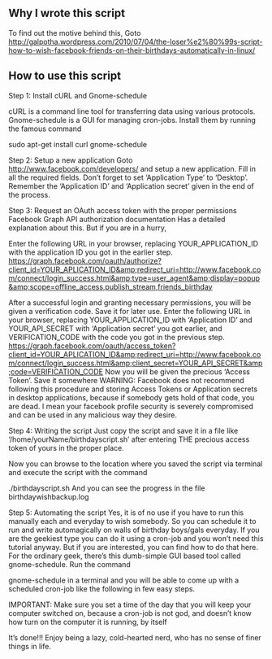 Why I wrote this script
-------------------------------------------
To find out the motive behind this,
Goto http://galpotha.wordpress.com/2010/07/04/the-loser%e2%80%99s-script-how-to-wish-facebook-friends-on-their-birthdays-automatically-in-linux/

How to use this script
-------------------------------------------

Step 1: Install cURL and Gnome-schedule

cURL is a command line tool for transferring data using various protocols. Gnome-schedule is a GUI for managing cron-jobs. Install them by running the famous command

sudo apt-get install curl gnome-schedule

Step 2: Setup a new application
Goto http://www.facebook.com/developers/ and setup a new application. Fill in all the required fields. Don’t forget to set ‘Application Type’ to ‘Desktop’. Remember the ‘Application ID’ and ‘Application secret’ given in the end of the process.

Step 3: Request an OAuth access token with the proper permissions
Facebook Graph API authorization documentation Has a detailed explanation about this. But if you are in a hurry,

Enter the following URL in your browser, replacing YOUR_APPLICATION_ID with the application ID you got in the earlier step.
https://graph.facebook.com/oauth/authorize?client_id=YOUR_APLICATION_ID&amp;redirect_uri=http://www.facebook.com/connect/login_success.html&amp;type=user_agent&amp;display=popup&amp;scope=offline_access,publish_stream,friends_birthday


After a successful login and granting necessary permissions,  you will be given a verification code. Save it for later use.
Enter the following URL in your browser, replacing YOUR_APPLICATION_ID with ‘Application ID’ and YOUR_API_SECRET with ‘Application secret’ you got earlier, and VERIFICATION_CODE with the code you got in the previous step.
https://graph.facebook.com/oauth/access_token?client_id=YOUR_APLICATION_ID&amp;redirect_uri=http://www.facebook.com/connect/login_success.html&amp;client_secret=YOUR_API_SECRET&amp;code=VERIFICATION_CODE
Now you will be given the precious ‘Access Token’. Save it somewhere
WARNING: Facebook does not recommend following this procedure and storing Access Tokens or Application secrets in desktop applications, because if somebody gets hold of that code, you are dead. I mean your facebook profile security is severely compromised and can be used in any malicious way they desire.

Step 4: Writing the script
Just copy the script and save it in a file like ‘/home/yourName/birthdayscript.sh’ after  entering THE precious access token of yours in the proper place.

Now you can browse to the location where you saved the script via terminal and execute the script with the command

./birthdayscript.sh
And you can see the progress in the file birthdaywishbackup.log

Step 5: Automating the script
Yes, it is of no use if you have to run this manually each and everyday to wish somebody. So you can schedule it to run and write automagically on walls of birthday boys/gals everyday. If you are the geekiest type you can do it using a cron-job and you won’t need this tutorial anyway. But if you are interested, you can find how to do that here.
For the ordinary geek, there’s this dumb-simple GUI based tool called gnome-schedule. Run the command

gnome-schedule
in a terminal and you will be able to come up with a scheduled cron-job like the following in few easy steps.

IMPORTANT: Make sure you set a time of the day that you will keep your computer switched on, because a cron-job is not god, and doesn’t know how turn on the computer it is running, by itself 

It’s done!!! Enjoy being a lazy, cold-hearted nerd, who has no sense of finer things in life.

